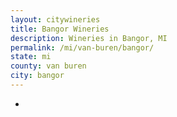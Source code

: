 ```yaml
---
layout: citywineries
title: Bangor Wineries
description: Wineries in Bangor, MI
permalink: /mi/van-buren/bangor/
state: mi
county: van buren
city: bangor
---
```

-
